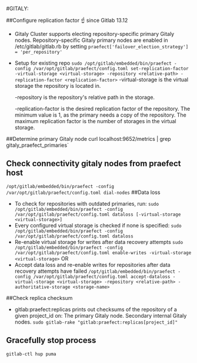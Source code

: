 #GITALY:

##Configure replication factor
☝️ since Gitlab 13.12
- Gitaly Cluster supports electing repository-specific primary Gitaly nodes. Repository-specific
Gitaly primary nodes are enabled in /etc/gitlab/gitlab.rb by setting
  `praefect['failover_election_strategy'] = 'per_repository'`

- Setup for existing repo
  `sudo /opt/gitlab/embedded/bin/praefect -config /var/opt/gitlab/praefect/config.toml set-replication-factor -virtual-storage <virtual-storage> -repository <relative-path> -replication-factor <replication-factor>`
  -virtual-storage is the virtual storage the repository is located in.

  -repository is the repository's relative path in the storage.

  -replication-factor is the desired replication factor of the repository. The minimum value is 1, as the primary needs a copy of the repository. The maximum replication factor is the number of storages in the virtual storage.


##Determine primary Gitaly node
 curl localhost:9652/metrics | grep gitaly_praefect_primaries`

## Check connectivity gitaly nodes from praefect host
  `/opt/gitlab/embedded/bin/praefect -config /var/opt/gitlab/praefect/config.toml dial-nodes`
##Data loss

 - To check for repositories with outdated primaries, run:
    `sudo /opt/gitlab/embedded/bin/praefect -config /var/opt/gitlab/praefect/config.toml dataloss [-virtual-storage <virtual-storage>]`
 - Every configured virtual storage is checked if none is specified:
    `sudo /opt/gitlab/embedded/bin/praefect -config /var/opt/gitlab/praefect/config.toml dataloss`
 - Re-enable virtual storage for writes after data recovery attempts
    `sudo /opt/gitlab/embedded/bin/praefect -config /var/opt/gitlab/praefect/config.toml enable-writes -virtual-storage <virtual-storage>`
  OR
 - Accept data loss and re-enable writes for repositories after data recovery attempts have failed
     `/opt/gitlab/embedded/bin/praefect -config /var/opt/gitlab/praefect/config.toml accept-dataloss -virtual-storage <virtual-storage> -repository <relative-path> -authoritative-storage <storage-name>`

##Check replica checksum
 - gitlab:praefect:replicas prints out checksums of the repository of a given project_id on:
   The primary Gitaly node.
   Secondary internal Gitaly nodes.
   `sudo gitlab-rake "gitlab:praefect:replicas[project_id]"`

## Gracefully stop process
  `gitlab-ctl hup puma`


